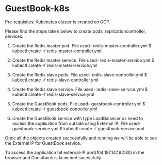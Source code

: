 # GuestBook-k8s

Pre-requisites:
Kubenetes cluster is created on GCP.

Please find the steps taken below to create pods, replicationcontroller, services:

1. Create the Redis master pod. File used- redis-master-controller.yml
$ kubectl create -f redis-master-controller.yml

2. Create the Redis master service. File used- redis-master-service.yml
$ kubectl create -f  redis-master-service.yml

3. Create the Redis slave pods. File used- redis-slave-controller.yml
$ kubectl create -f redis-slave-controller.yml

4. Create the Redis slave service. File used- redis-slave-service.yml
$ kubectl create -f redis-slave-service.yml

5. Create the GuestBook pods. File used- guestbook-controller.yml
$ kubectl create -f guestbook-controller.yml

6. Create the GuestBook service with type LoadBalancer as need to access the application from outside using External IP. File used- guestbook-service.yml
$ kubectl create -f guestbook-service.yml

Once all the objects created successfully and running we will be able to see the External IP for GuestBook service.

To access the application hit external-IP:port(104.197.147.92:80) in the browser and Guestbook is launched sucessfully.
